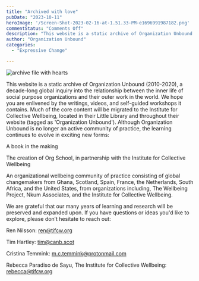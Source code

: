 ```yaml
---
title: "Archived with love"
pubDate: "2023-10-11"
heroImage: '/Screen-Shot-2023-02-16-at-1.51.33-PM-e1696991987182.png'
commentStatus: "Comments Off"
description: "This website is a static archive of Organization Unbound (2010-2020), a decade-long global inquiry into the relationship between the inner life of social purpose organizations and their outer work in the world. We hope you are enlivened by the writings, videos, and self-guided workshops it contains. Although Organization Unbound is no longer an active community of practice, the learning continues to evolve in exciting new forms."
author: "Organization Unbound"
categories: 
  - "Expressive Change"

---
```

<img src='/Screen-Shot-2023-02-16-at-1.51.33-PM-e1696991987182.png' alt="archive file with hearts" id="left"/>


This website is a static archive of Organization Unbound (2010-2020), a decade-long global inquiry into the relationship between the inner life of social purpose organizations and their outer work in the world. We hope you are enlivened by the writings, videos, and self-guided workshops it contains. Much of the core content will be migrated to the Institute for Collective Wellbeing, located in their Little Library and throughout their website (tagged as 'Organization Unbound').
Although Organization Unbound is no longer an active community of practice, the learning continues to evolve in exciting new forms:

A book in the making

The creation of Org School, in partnership with the Institute for Collective Wellbeing

An organizational wellbeing community of practice consisting of global changemakers from Ghana, Scotland, Spain, France, the Netherlands, South Africa, and the United States, from organizations including, The Wellbeing Project, Nkum Associates, and the Institute for Collective Wellbeing.

We are grateful that our many years of learning and research will be preserved and expanded upon. If you have questions or ideas you'd like to explore, please don’t hesitate to reach out:

Ren Nilsson: ren@tifcw.org

Tim Hartley: tim@canb.scot

Cristina Temmink: m.c.temmink@protonmail.com

Rebecca Paradiso de Sayu, The Institute for Collective Wellbeing: rebecca@tifcw.org